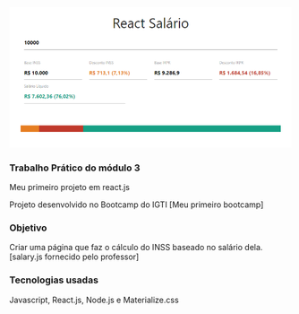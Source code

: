 <img src="public/img.png" >

### Trabalho Prático do módulo 3
Meu primeiro projeto em react.js

Projeto desenvolvido no Bootcamp do IGTI [Meu primeiro bootcamp]

### Objetivo
Criar uma página que faz o cálculo do INSS baseado no salário dela. [salary.js fornecido pelo professor]

### Tecnologias usadas
Javascript, React.js, Node.js e Materialize.css
